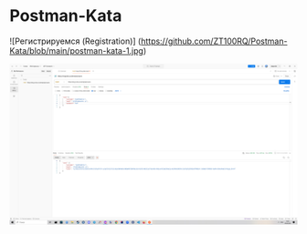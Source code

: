 # Postman-Kata
![Регистрируемся (Registration)] (https://github.com/ZT100RQ/Postman-Kata/blob/main/postman-kata-1.jpg)

<p align="center">
 <img width="1000px" src="postman-kata-1.jpg" alt="qr"/>
</p>
